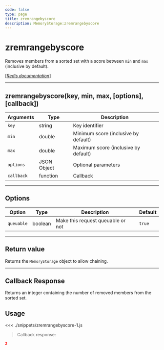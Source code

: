```yaml
---
code: false
type: page
title: zremrangebyscore
description: MemoryStorage:zremrangebyscore
---
```


# zremrangebyscore

Removes members from a sorted set with a score between `min` and `max` (inclusive by default).

[[_Redis documentation_]](https://redis.io/commands/zremrangebyscore)

---

## zremrangebyscore(key, min, max, [options], [callback])

| Arguments  | Type        | Description                          |
| ---------- | ----------- | ------------------------------------ |
| `key`      | string      | Key identifier                       |
| `min`      | double      | Minimum score (inclusive by default) |
| `max`      | double      | Maximum score (inclusive by default) |
| `options`  | JSON Object | Optional parameters                  |
| `callback` | function    | Callback                             |

---

## Options

| Option     | Type    | Description                       | Default |
| ---------- | ------- | --------------------------------- | ------- |
| `queuable` | boolean | Make this request queuable or not | `true`  |

---

## Return value

Returns the `MemoryStorage` object to allow chaining.

---

## Callback Response

Returns an integer containing the number of removed members from the sorted set.

## Usage

<<< ./snippets/zremrangebyscore-1.js

> Callback response:

```json
2
```
